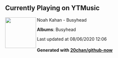 ## Currently Playing on YTMusic

[<img align="left" width="100" src="https://lh3.googleusercontent.com/4JFvImNtUl6zwJqgtm-2haRDmEHvjH1XBtJ1e-dEj-jtG6nbEGj6cGkGCICrPh0gZC8XoLOMG562VUUN">](https://music.youtube.com/channel/UCwGXlFP4Ba5do7KoxRJYgVQ)

Noah Kahan - Busyhead

**Albums**: Busyhead

Last updated at 08/06/2020 12:06

#### Generated with [20chan/github-now](https://github.com/20chan/github-now)


<!--
**20chan/20chan** is a ✨ _special_ ✨ repository because its `README.md` (this file) appears on your GitHub profile.

Here are some ideas to get you started:

- 🔭 I’m currently working on ...
- 🌱 I’m currently learning ...
- 👯 I’m looking to collaborate on ...
- 🤔 I’m looking for help with ...
- 💬 Ask me about ...
- 📫 How to reach me: ...
- 😄 Pronouns: ...
- ⚡ Fun fact: ...
-->
